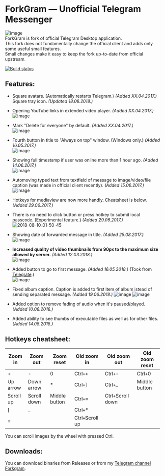# ForkGram — Unofficial Telegram Messenger
![image](https://user-images.githubusercontent.com/4051126/43634235-402a8b74-9714-11e8-85c0-8ceb0844a3b0.png)  
ForkGram is fork of official Telegram Desktop application.  
This fork does not fundamentally change the official client and adds only some useful small features.  
Small changes make it easy to keep the fork up-to-date from official upstream.  

[![Build status](https://ci.appveyor.com/api/projects/status/lnfgagykamuhuumt/branch/dev?svg=true)](https://ci.appveyor.com/project/23rd/tdesktop/branch/dev)

## Features:
- Square avatars. (Automatically restarts Telegram.) *(Added XX.04.2017.)*  
Square tray icon. *(Updated 18.08.2018.)*

- Opening YouTube links in extended video player. *(Added XX.04.2017.)*  
![image](https://user-images.githubusercontent.com/4051126/44299582-eeb60080-a301-11e8-8b27-30a2c25cc146.png)

- Mark "Delete for everyone" by default. *(Added XX.04.2017.)*  
![image](https://user-images.githubusercontent.com/4051126/43633718-bee9dd4a-9712-11e8-8b24-57822bd20c04.png)

- Fourth button in title to "Always on top" window. (Windows only.) *(Added 16.05.2017.)*  
![image](https://user-images.githubusercontent.com/4051126/43633763-d441eaa2-9712-11e8-8fb1-1e9e37af1d5e.png)

- Showing full timestamp if user was online more than 1 hour ago. *(Added 14.06.2017.)*  
![image](https://user-images.githubusercontent.com/4051126/27127613-5ead16c2-5104-11e7-8be0-f231b4bc3f6b.png)

- Automoving typed text from textfield of message to image/video/file caption (was made in official client recently). *(Added 15.06.2017.)*  
![image](https://user-images.githubusercontent.com/4051126/27226969-12f38dcc-52aa-11e7-8f05-1593d7ee6715.gif)

- Hotkeys for mediaview are now more handly. Cheatsheet is below. *(Added 29.06.2017.)*
- There is no need to click button or press hotkey to submit local passcode. (Experimental feature.) *(Added 29.06.2017.)*
![2018-08-10_01-50-45](https://user-images.githubusercontent.com/4051126/43930001-e5d1c1e8-9c3f-11e8-9ddd-ff1a60518d91.gif)

- Showing date of forwarded message in title. *(Added 25.08.2017.)*  
![image](https://user-images.githubusercontent.com/4051126/30046488-c94deb14-9213-11e7-8b2b-397ad6dbe6f7.png)

- **Increased quality of video thumbnails from 90px to the maximum size allowed by server.** *(Added 12.03.2018.)*  
![image](https://user-images.githubusercontent.com/4051126/43633880-44e1fab8-9713-11e8-861f-c0e48f8656ba.png)

- Added button to go to first message. *(Added 16.05.2018.)* (Took from [Telegrate](https://github.com/Sea-n/tdesktop).)  
![image](https://user-images.githubusercontent.com/4051126/40266489-7a31a1c8-5b54-11e8-868e-3c9877e0d6ff.png)

- Fixed album caption. Caption is added to first item of album istead of sending separated message. *(Added 19.06.2018.)* 
![image](https://user-images.githubusercontent.com/4051126/43634882-24b239da-9716-11e8-84b7-5c515f03047b.png)
![image](https://user-images.githubusercontent.com/4051126/41595331-11639276-73cf-11e8-9a21-45f80803a90f.png)

- Added option to remove fading of audio when it's paused/played. *(Added 10.08.2018.)*

- Added ability to see thumbs of executable files as well as for other files. *(Added 14.08.2018.)*



## Hotkeys cheatsheet:

| Zoom in           | Zoom out           | Zoom reset         | Old zoom in           | Old zoom out           | Old zoom reset         |
|----------------|-----------------|------------------|----------------|-----------------|------------------|
| +     | -             | 0                | Ctrl`+`+     | Ctrl`+`-             | Ctrl`+`0                |
| Up arrow     | Down arrow               |  *               | Ctrl`+`]     | Ctrl`+`_               |  Middle button              |
| Scroll up     | Scroll down              | Middle button                 | Ctrl`+`=     | Ctrl`+`Scroll down              |                    |
| ]     | _             |                  | Ctrl`+`*     |                 |                  |
| =     |              |                  | Ctrl`+`Scroll up         |              |                  |

You can scroll images by the wheel with pressed Ctrl.

## Downloads:
You can download binaries from Releases or from my [Telegram channel Forkgram](https://t.me/forkgram).
